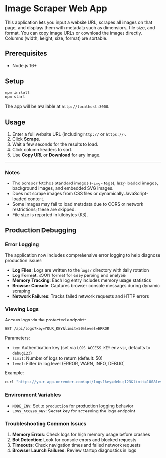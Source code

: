 # Image Scraper Web App

This application lets you input a website URL, scrapes all images on that page, and displays them with metadata such as dimensions, file size, and format. You can copy image URLs or download the images directly. Columns (width, height, size, format) are sortable.

## Prerequisites
- Node.js 16+

## Setup
```bash
npm install
npm start
```
The app will be available at `http://localhost:3000`.

## Usage
1. Enter a full website URL (including `http://` or `https://`).
2. Click **Scrape**.
3. Wait a few seconds for the results to load.
4. Click column headers to sort.
5. Use **Copy URL** or **Download** for any image.

---

### Notes
- The scraper fetches standard images (`<img>` tags), lazy-loaded images, background images, and embedded SVG images.
- Does not scrape images from CSS files or dynamically JavaScript-loaded content.
- Some images may fail to load metadata due to CORS or network restrictions; these are skipped.
- File size is reported in kilobytes (KB). 

## Production Debugging

### Error Logging

The application now includes comprehensive error logging to help diagnose production issues:

- **Log Files**: Logs are written to the `logs/` directory with daily rotation
- **Log Format**: JSON format for easy parsing and analysis
- **Memory Tracking**: Each log entry includes memory usage statistics
- **Browser Console**: Captures browser console messages during dynamic scraping
- **Network Failures**: Tracks failed network requests and HTTP errors

### Viewing Logs

Access logs via the protected endpoint:

```
GET /api/logs?key=YOUR_KEY&limit=50&level=ERROR
```

Parameters:
- `key`: Authentication key (set via `LOGS_ACCESS_KEY` env var, defaults to `debug123`)
- `limit`: Number of logs to return (default: 50)
- `level`: Filter by log level (ERROR, WARN, INFO, DEBUG)

Example:
```bash
curl "https://your-app.onrender.com/api/logs?key=debug123&limit=100&level=ERROR"
```

### Environment Variables

- `NODE_ENV`: Set to `production` for production logging behavior
- `LOGS_ACCESS_KEY`: Secret key for accessing the logs endpoint

### Troubleshooting Common Issues

1. **Memory Errors**: Check logs for high memory usage before crashes
2. **Bot Detection**: Look for console errors and blocked requests
3. **Timeouts**: Check navigation times and failed network requests
4. **Browser Launch Failures**: Review startup diagnostics in logs 